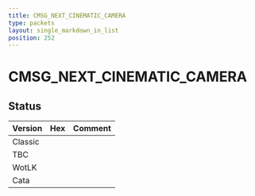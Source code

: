 ```yaml
---
title: CMSG_NEXT_CINEMATIC_CAMERA
type: packets
layout: single_markdown_in_list
position: 252
---
```


# CMSG_NEXT_CINEMATIC_CAMERA

## Status

Version | Hex | Comment
---------- | ---------- | ---------- 
Classic |  |  
TBC |  |  
WotLK |  |  
Cata |  |  
